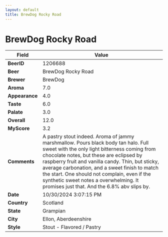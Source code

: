 ```yaml
---
layout: default
title: BrewDog Rocky Road
---
```


# BrewDog Rocky Road

| Field         | Value     |
|---------------|-----------|
| **BeerID** | 1206688 |
| **Beer** | BrewDog Rocky Road |
| **Brewer** | BrewDog |
| **Aroma** | 7.0 |
| **Appearance** | 4.0 |
| **Taste** | 6.0 |
| **Palate** | 3.0 |
| **Overall** | 12.0 |
| **MyScore** | 3.2 |
| **Comments** | A pastry stout indeed. Aroma of jammy marshmallow.  Pours black body tan halo.  Full sweet with the only light bitterness coming from chocolate notes, but these are eclipsed by raspberry fruit and vanilla candy. Thin, but sticky, average carbonation, and a sweet finish to match the start. One should not complain,  even if the synthetic sweet notes a overwhelming.  It promises just that. And the 6.8% abv slips by. |
| **Date** | 10/30/2024 3:07:15 PM |
| **Country** | Scotland |
| **State** | Grampian |
| **City** | Ellon, Aberdeenshire |
| **Style** | Stout - Flavored / Pastry |
